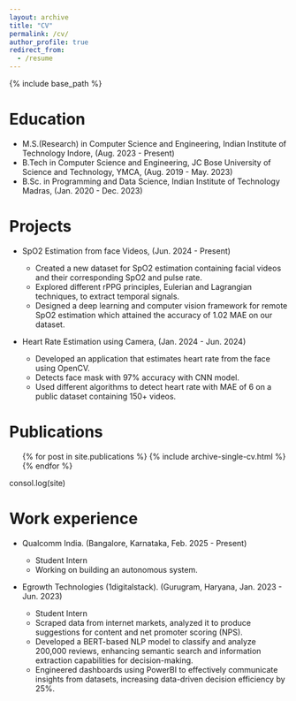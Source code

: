 ```yaml
---
layout: archive
title: "CV"
permalink: /cv/
author_profile: true
redirect_from:
  - /resume
---
```


{% include base_path %}

<!-- <embed src="../files/Fellowship_CV_Anup_Kumar_Gupta.pdf" type="application/pdf" /> -->

Education
=========
* M.S.(Research) in Computer Science and Engineering, Indian Institute of Technology Indore, (Aug. 2023 - Present)
* B.Tech in Computer Science and Engineering, JC Bose University of Science and Technology, YMCA, (Aug. 2019 - May. 2023)
* B.Sc. in Programming and Data Science, Indian Institute of Technology Madras, (Jan. 2020 - Dec. 2023)


Projects
=========
* SpO2 Estimation from face Videos, (Jun. 2024 - Present)
  * Created a new dataset for SpO2 estimation containing facial videos and their corresponding SpO2 and pulse rate.
  * Explored different rPPG principles, Eulerian and Lagrangian techniques, to extract temporal signals.
  * Designed a deep learning and computer vision framework for remote SpO2 estimation which attained the accuracy of 1.02 MAE on our dataset.
  
* Heart Rate Estimation using Camera, (Jan. 2024 - Jun. 2024)
  * Developed an application that estimates heart rate from the face using OpenCV.
  * Detects face mask with 97% accuracy with CNN model.
  * Used different algorithms to detect heart rate with MAE of 6 on a public dataset containing 150+ videos.

Publications
======
  <ul>{% for post in site.publications %}
    {% include archive-single-cv.html %}
  {% endfor %}</ul>
  consol.log(site)

Work experience
===============
* Qualcomm India. (Bangalore, Karnataka, Feb. 2025 - Present)
  * Student Intern 
  * Working on building an autonomous system.

* Egrowth Technologies (1digitalstack). (Gurugram, Haryana, Jan. 2023 - Jun. 2023)
  * Student Intern
  * Scraped data from internet markets, analyzed it to produce suggestions for content and net promoter scoring (NPS).
  * Developed a BERT-based NLP model to classify and analyze 200,000 reviews, enhancing semantic search and information extraction capabilities for decision-making.
  * Engineered dashboards using PowerBI to effectively communicate insights from datasets, increasing data-driven decision efficiency by 25%.

